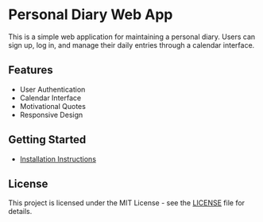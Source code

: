 # Personal Diary Web App

This is a simple web application for maintaining a personal diary. Users can sign up, log in, and manage their daily entries through a calendar interface.

## Features

- User Authentication
- Calendar Interface
- Motivational Quotes
- Responsive Design

## Getting Started

- [Installation Instructions](README.html)

## License

This project is licensed under the MIT License - see the [LICENSE](LICENSE) file for details.
